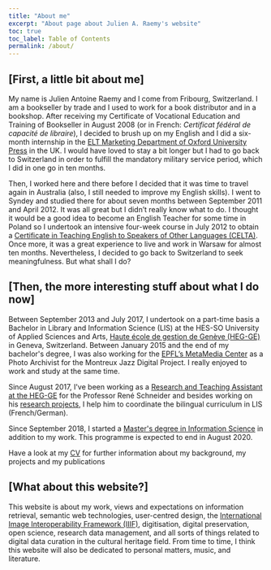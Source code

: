 ```yaml
---
title: "About me"
excerpt: "About page about Julien A. Raemy's website"
toc: true
toc_label: Table of Contents
permalink: /about/
---
```



## [First, a little bit about me]

My name is Julien Antoine Raemy and I come from Fribourg, Switzerland. I am a bookseller by trade and I used to work for a book distributor and in a bookshop. After receiving my Certificate of Vocational Education and Training of Bookseller in August 2008 (or in French: _Certificat fédéral de capacité de libraire_), I decided to brush up on my English and I did a six-month internship in the [ELT Marketing Department of Oxford University Press][elt] in the UK. I would have loved to stay a bit longer but I had to go back to Switzerland in order to fulfill the mandatory military service period, which I did in one go in ten months.

Then, I worked here and there before I decided that it was time to travel again in Australia (also, I still needed to improve my English skills). I went to Syndey and studied there for about seven months between September 2011 and April 2012. It was all great but I didn’t really know what to do. I thought it would be a good idea to become an English Teacher for some time in Poland so I undertook an intensive four-week course in July 2012 to obtain a [Certificate in Teaching English to Speakers of Other Languages (CELTA)][celta]. Once more, it was a great experience to live and work in Warsaw for almost ten months. Nevertheless, I decided to go back to Switzerland to seek meaningfulness. But what shall I do?

## [Then, the more interesting stuff about what I do now]

Between September 2013 and July 2017, I undertook on a part-time basis a Bachelor in Library and Information Science (LIS) at the HES-SO University of Applied Sciences and Arts, [Haute école de gestion de Genève (HEG-GE)][heg] in Geneva, Switzerland. Between January 2015 and the end of my bachelor's degree, I was also  working for the [EPFL’s MetaMedia Center][metamedia] as a Photo Archivist for the Montreux Jazz Digital Project. I really enjoyed to work and study at the same time.

Since August 2017, I've been working as a [Research and Teaching Assistant at the HEG-GE][bilingue_id_assistanat] for the Professor René Schneider and besides working on his [research projects][bilingue_id_projets], I help him to coordinate the bilingual curriculum in LIS (French/German).

Since September 2018, I started a [Master's degree in Information Science][master-is] in addition to my work. This programme is expected to end in August 2020.

Have a look at my [CV](../cv/) for further information about my background, my projects and my publications

## [What about this website?]

This website is about my work, views and expectations on information retrieval, semantic web technologies, user-centred design, the [International Image Interoperability Framework (IIIF)][iiif], digitisation, digital preservation, open science, research data management, and all sorts of things related to digital data curation in the cultural heritage field. From time to time, I think this website will also be dedicated to personal matters, music, and literature.

[elt]: https://elt.oup.com/
[celta]: http://www.cambridgeenglish.org/teaching-english/teaching-qualifications/celta/
[heg]: https://www.hesge.ch/heg/en
[bilingue_id_assistanat]: http://campus.hesge.ch/id_bilingue/kontakt/assistenz_fr.asp
[bilingue_id_projets]: http://campus.hesge.ch/id_bilingue/projekte/index_fr.asp
[metamedia]: https://metamedia.epfl.ch/
[master-is]: https://www.hesge.ch/heg/formation-base/masters-science/master-en-sciences-linformation
[iiif]: https://iiif.io/
